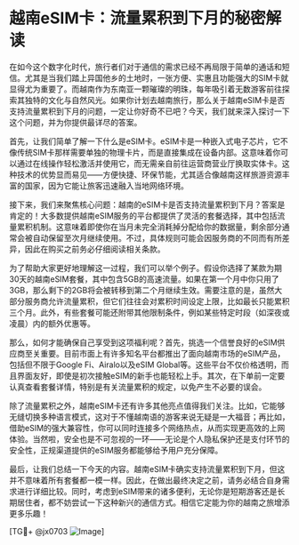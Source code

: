 # 越南eSIM卡：流量累积到下月的秘密解读

在如今这个数字化时代，旅行者们对于通信的需求已经不再局限于简单的通话和短信。尤其是当我们踏上异国他乡的土地时，一张方便、实惠且功能强大的SIM卡就显得尤为重要了。而越南作为东南亚一颗璀璨的明珠，每年吸引着无数游客前往探索其独特的文化与自然风光。如果你计划去越南旅行，那么关于越南eSIM卡是否支持流量累积到下月的问题，一定让你好奇不已吧？今天，我们就来深入探讨一下这个问题，并为你提供最详尽的答案。

首先，让我们简单了解一下什么是eSIM卡。eSIM卡是一种嵌入式电子芯片，它不像传统SIM卡那样需要单独的物理卡片，而是直接集成在设备内部。这意味着你可以通过在线操作轻松激活并使用它，而无需亲自前往运营商营业厅换取实体卡。这种技术的优势显而易见——方便快捷、环保节能，尤其适合像越南这样旅游资源丰富的国家，因为它能让旅客迅速融入当地网络环境。

接下来，我们来聚焦核心问题：越南的eSIM卡是否支持流量累积到下月？答案是肯定的！大多数提供越南eSIM服务的平台都提供了灵活的套餐选择，其中包括流量累积机制。这意味着即使你在当月未完全消耗掉分配给你的数据量，剩余部分通常会被自动保留至次月继续使用。不过，具体规则可能会因服务商的不同而有所差异，因此在购买之前务必仔细阅读相关条款。

为了帮助大家更好地理解这一过程，我们可以举个例子。假设你选择了某款为期30天的越南eSIM套餐，其中包含5GB的高速流量。如果在第一个月中你只用了3GB，那么剩下的2GB将会被转移到第二个月继续生效。需要注意的是，虽然大部分服务商允许流量累积，但它们往往会对累积时间设定上限，比如最长只能累积三个月。此外，有些套餐可能还附带其他限制条件，例如某些特定时段（如深夜或凌晨）内的额外优惠等。

那么，如何才能确保自己享受到这项福利呢？首先，挑选一个信誉良好的eSIM供应商至关重要。目前市面上有许多知名平台都推出了面向越南市场的eSIM产品，包括但不限于Google Fi、Airalo以及eSIM Global等。这些平台不仅价格透明，而且界面友好，即使是初次接触eSIM的新手也能轻松上手。其次，在下单前一定要认真查看套餐详情，特别是有关流量累积的规定，以免产生不必要的误会。

除了流量累积之外，越南eSIM卡还有许多其他亮点值得我们关注。比如，它能够无缝切换多种语言模式，这对于不懂越南语的游客来说无疑是一大福音；再比如，借助eSIM的强大兼容性，你可以同时连接多个网络热点，从而实现更高效的上网体验。当然啦，安全也是不可忽视的一环——无论是个人隐私保护还是支付环节的安全性，正规渠道提供的eSIM服务都能够给予用户充分保障。

最后，让我们总结一下今天的内容。越南eSIM卡确实支持流量累积到下月，但这并不意味着所有套餐都一模一样。因此，在做出最终决定之前，请务必结合自身需求进行详细比较。同时，考虑到eSIM带来的诸多便利，无论你是短期游客还是长期居住者，都不妨尝试一下这种新兴的通信方式。相信它定能为你的越南之旅增添更多乐趣！

[TG💪+ @jx0703 ![Image](https://github.com/user-attachments/assets/dbca1d08-cadb-493c-b0ec-ad6f7a83f270)]